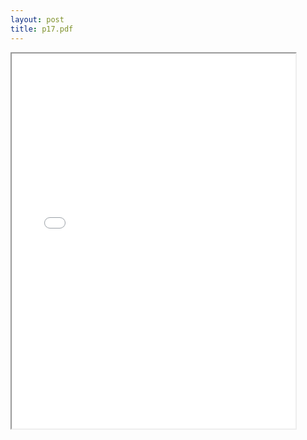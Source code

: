 ```yaml
---
layout: post
title: p17.pdf
--- 
```



<div class="pdf-container">
    <iframe src="/irs.ea/assets/pdfs/p17.pdf"
    height="600" width="90%" allowFullScreen="true">
    </iframe>
</div>
